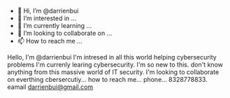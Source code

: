 - 👋 Hi, I’m @darrienbui
- 👀 I’m interested in ...
- 🌱 I’m currently learning ...
- 💞️ I’m looking to collaborate on ...
- 📫 How to reach me ...

<!---
darrienbui/darrienbui is a ✨ special ✨ repository because its `README.md` (this file) appears on your GitHub profile.
You can click the Preview link to take a look at your changes.
--->
Hello, I'm @darrienbui
I'm intresed in all this world helping cybersecurity problems
I'm currenly learing cybersecurity. I'm so new to this. don't know anything from this massive world of IT security.
I'm looking to collaborate on everthing cbersercutiy...
how to reach me... phone... 8328778833. eamail darrienbui@gmail.com
